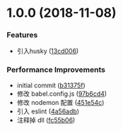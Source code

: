 # 1.0.0 (2018-11-08)


### Features

* 引入husky ([13cd006](https://github.com/lpeihan/webpack4/commit/13cd006))


### Performance Improvements

* initial commit ([b31375f](https://github.com/lpeihan/webpack4/commit/b31375f))
* 修改 babel.config.js ([97b6cd4](https://github.com/lpeihan/webpack4/commit/97b6cd4))
* 修改 nodemon 配置 ([451e54c](https://github.com/lpeihan/webpack4/commit/451e54c))
* 引入 eslint ([4a56adb](https://github.com/lpeihan/webpack4/commit/4a56adb))
* 注释掉 dll ([fc55b06](https://github.com/lpeihan/webpack4/commit/fc55b06))



